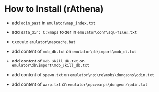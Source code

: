 # How to Install (rAthena)

- add `odin_past` in `emulator\map_index.txt`

- add `data_dir: C:\maps` folder in `emulator\conf\sql-files.txt`

- execute `emulator\mapcache.bat`

- add content of `mob_db.txt` on `emulator\db\import\mob_db.txt`

- add content of `mob_skill_db.txt` on `emulator\db\import\mob_skill_db.txt`

- add content of `spawn.txt` on `emulator\npc\re\mobs\dungeons\odin.txt`

- add content of `warp.txt` on `emulator\npc\warps\dungeons\odin.txt`